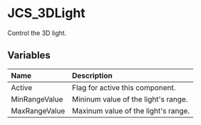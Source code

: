 # JCS_3DLight

Control the 3D light.

## Variables

| Name | Description |
|:---|:---|
| Active | Flag for active this component. |
| MinRangeValue | Mininum value of the light's range. |
| MaxRangeValue | Maxinum value of the light's range. |
